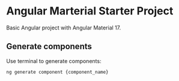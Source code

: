 # Angular Marterial Starter Project

Basic Angular project with Angular Material 17.

## Generate components

Use terminal to generate components:

`ng generate component {component_name}`

